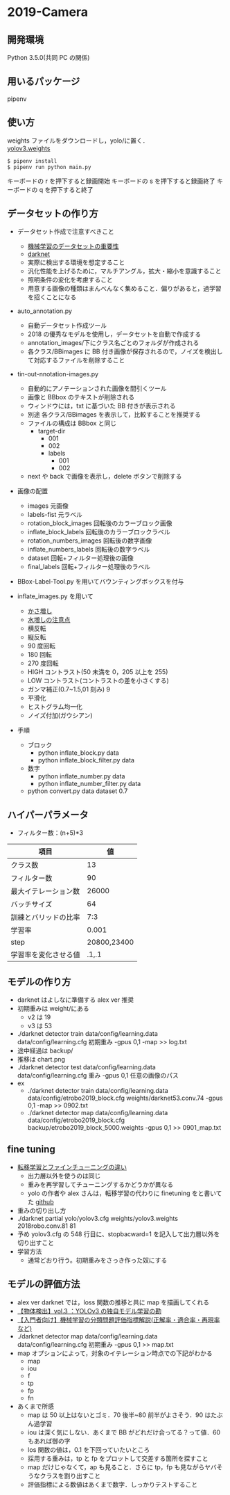 # 2019-Camera

## 開発環境

Python 3.5.0(共同 PC の関係)

## 用いるパッケージ

pipenv

## 使い方

weights ファイルをダウンロードし，yolo/に置く．  
[yolov3.weights](https://www.dropbox.com/s/1r2xawzvz0fpd8f/yolov3.weights?dl=0)

`$ pipenv install`  
`$ pipenv run python main.py`

キーボードの r を押下すると録画開始
キーボードの s を押下すると録画終了
キーボードの q を押下すると終了

## データセットの作り方

- データセット作成で注意すべきこと

  - [機械学習のデータセットの重要性](https://qiita.com/nonbiri15/items/b29fe079d359d531bf85)
  - [darknet](https://github.com/AlexeyAB/darknet#how-to-improve-object-detection)
  - 実際に検出する環境を想定すること
  - 汎化性能を上げるために，マルチアングル，拡大・縮小を意識すること
  - 照明条件の変化を考慮すること
  - 用意する画像の種類はまんべんなく集めること．偏りがあると，過学習を招くことになる

- auto_annotation.py

  - 自動データセット作成ツール
  - 2018 の優秀なモデルを使用し，データセットを自動で作成する
  - annotation_images/下にクラス名ごとのフォルダが作成される
  - 各クラス/BBimages に BB 付き画像が保存されるので，ノイズを検出して対応するファイルを削除すること

- tin-out-nnotation-images.py

  - 自動的にアノテーションされた画像を間引くツール
  - 画像と BBbox のテキストが削除される
  - ウィンドウには，txt に基づいた BB 付きが表示される
  - 別途 各クラス/BBimages を表示して，比較することを推奨する
  - ファイルの構成は BBbox と同じ
    - target-dir
      - 001
      - 002
      - labels
        - 001
        - 002
  - next や back で画像を表示し，delete ボタンで削除する

- 画像の配置
  - images 元画像
  - labels-fist 元ラベル
  - rotation_block_images 回転後のカラーブロック画像
  - inflate_block_labels 回転後のカラーブロックラベル
  - rotation_numbers_images 回転後の数字画像
  - inflate_numbers_labels 回転後の数字ラベル
  - dataset 回転+フィルター処理後の画像
  - final_labels 回転+フィルター処理後のラベル
- BBox-Label-Tool.py を用いてバウンティングボックスを付与
- inflate_images.py を用いて
  - [かさ増し](https://qiita.com/bohemian916/items/9630661cd5292240f8c7)
  - [水増しの注意点](https://products.sint.co.jp/aisia/blog/vol1-7)
  - 横反転
  - 縦反転
  - 90 度回転
  - 180 回転
  - 270 度回転
  - HIGH コントラスト(50 未満を 0，205 以上を 255)
  - LOW コントラスト(コントラストの差を小さくする)
  - ガンマ補正(0.7~1.5,01 刻み) 9
  - 平滑化
  - ヒストグラム均一化
  - ノイズ付加(ガウシアン)
- 手順
  - ブロック
    - python inflate_block.py data
    - python inflate_block_filter.py data
  - 数字
    - python inflate_number.py data
    - python inflate_number_filter.py data
  - python convert.py data dataset 0.7

## ハイパーパラメータ

- フィルター数：(n+5)\*3

| 項目                 | 値          |
| -------------------- | ----------- |
| クラス数             | 13          |
| フィルター数         | 90          |
| 最大イテレーション数 | 26000       |
| バッチサイズ         | 64          |
| 訓練とバリッドの比率 | 7:3         |
| 学習率               | 0.001       |
| step                 | 20800,23400 |
| 学習率を変化させる値 | .1,.1       |

## モデルの作り方

- darknet はよしなに準備する alex ver 推奨
- 初期重みは weight/にある
  - v2 は 19
  - v3 は 53
- ./darknet detector train data/config/learning.data data/config/learning.cfg 初期重み -gpus 0,1 -map >> log.txt
- 途中経過は backup/
- 推移は chart.png
- ./darknet detector test data/config/learning.data data/config/learning.cfg 重み -gpus 0,1 任意の画像のパス
- ex
  - ./darknet detector train data/config/learning.data data/config/etrobo2019_block.cfg weights/darknet53.conv.74 -gpus 0,1 -map >> 0902.txt
  - ./darknet detector map data/config/learning.data data/config/etrobo2019_block.cfg backup/etrobo2019_block_5000.weights -gpus 0,1 >> 0901_map.txt

## fine tuning

- [転移学習とファインチューニングの違い](https://www.quora.com/What-is-the-difference-between-transfer-learning-and-fine-tuning)
  - 出力層以外を使うのは同じ
  - 重みを再学習してチューニングするかどうかが異なる
  - yolo の作者や alex さんは，転移学習の代わりに finetuning をと書いてた [github](https://github.com/AlexeyAB/darknet#how-to-improve-object-detection)
- 重みの切り出し方
- ./darknet partial yolo/yolov3.cfg weights/yolov3.weights 2018robo.conv.81 81
- 予め yolov3.cfg の 548 行目に、stopbacward=1 を記入して出力層以外を切り出すこと
- 学習方法
  - 通常どおり行う。初期重みをさっき作った奴にする

## モデルの評価方法

- alex ver darknet では，loss 関数の推移と共に map を描画してくれる
- [【物体検出】vol.3 ：YOLOv3 の独自モデル学習の勘](https://www.nakasha.co.jp/future/ai/yolov3train.html)
- [【入門者向け】機械学習の分類問題評価指標解説(正解率・適合率・再現率など)](https://qiita.com/FukuharaYohei/items/be89a99c53586fa4e2e4)
- ./darknet detector map data/config/learning.data data/config/learning.cfg 初期重み -gpus 0,1 >> map.txt
- map オプションによって，対象のイテレーション時点での下記がわかる
  - map
  - iou
  - f
  - tp
  - fp
  - fn
- あくまで所感
  - map は 50 以上はないとゴミ．70 後半~80 前半がよさそう．90 はたぶん過学習
  - iou は深く気にしない．あくまで BB がどれだけ合ってる？って値．60 もあれば御の字
  - los 関数の値は，0.1 を下回っていたいところ
  - 採用する重みは，tp と fp をプロットして交差する箇所を探すこと
  - map だけじゃなくて，ap も見ること．さらに tp，fp も見ながらヤバそうなクラスを割り出すこと
  - 評価指標による数値はあくまで数字．しっかりテストすること
